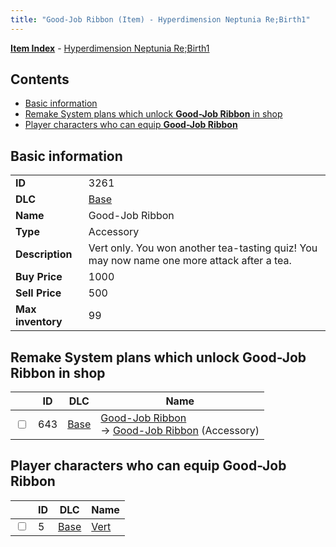 ```yaml
---
title: "Good-Job Ribbon (Item) - Hyperdimension Neptunia Re;Birth1"
---
```


[**Item Index**](/neptunia/rb1/item/index.html) - [Hyperdimension Neptunia Re;Birth1](/neptunia/rb1)

## Contents

- [Basic information](#basic-information)
- [Remake System plans which unlock **Good-Job Ribbon** in shop](#remake-system-plans-which-unlock-good-job-ribbon-in-shop)
- [Player characters who can equip **Good-Job Ribbon**](#player-characters-who-can-equip-good-job-ribbon)

## Basic information

|   |   |
| -- | -- |
| **ID** | 3261 |
| **DLC** | [Base](/neptunia/rb1/dlc/1-base.html) |
| **Name** | Good-Job Ribbon |
| **Type** | Accessory |
| **Description** | Vert only. You won another tea-tasting quiz! You may now name one more attack after a tea. |
| **Buy Price** | 1000 |
| **Sell Price** | 500 |
| **Max inventory** | 99 |


## Remake System plans which unlock **Good-Job Ribbon** in shop

|    | ID | DLC | Name |
| -- | -- | --- | ---- |
| <input type="checkbox" id="rb1-remake-1-643" class="trackbox" /> | 643 | [Base](/neptunia/rb1/dlc/1-base.html) | [Good-Job Ribbon](/neptunia/rb1/remake/1-643-good-job-ribbon.html)<br /> → [Good-Job Ribbon](/neptunia/rb1/item/1-3261-good-job-ribbon.html) (Accessory) |


## Player characters who can equip **Good-Job Ribbon**

|    | ID | DLC | Name |
| -- | -- | --- | ---- |
| <input type="checkbox" id="rb1-player-1-5" class="trackbox" /> | 5 | [Base](/neptunia/rb1/dlc/1-base.html) | [Vert](/neptunia/rb1/player/1-5-vert.html) |
